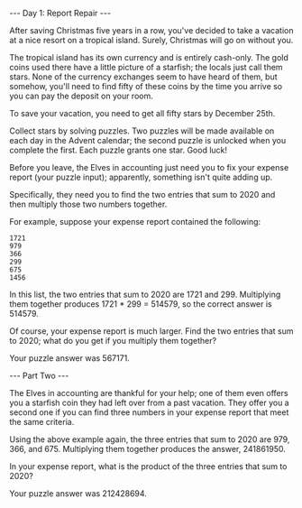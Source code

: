 --- Day 1: Report Repair ---

After saving Christmas five years in a row, you've decided to take a vacation at a nice resort on a tropical island. Surely, 
Christmas will go on without you.

The tropical island has its own currency and is entirely cash-only. The gold coins used there have a little picture of a starfish; 
the locals just call them stars. None of the currency exchanges seem to have heard of them, but somehow, you'll need to find fifty 
of these coins by the time you arrive so you can pay the deposit on your room.

To save your vacation, you need to get all fifty stars by December 25th.

Collect stars by solving puzzles. Two puzzles will be made available on each day in the Advent calendar; the second puzzle is 
unlocked when you complete the first. Each puzzle grants one star. Good luck!

Before you leave, the Elves in accounting just need you to fix your expense report (your puzzle input); apparently, something isn't 
quite adding up.

Specifically, they need you to find the two entries that sum to 2020 and then multiply those two numbers together.

For example, suppose your expense report contained the following:
```
1721
979
366
299
675
1456
```
In this list, the two entries that sum to 2020 are 1721 and 299. Multiplying them together produces 1721 * 299 = 514579, so the 
correct answer is 514579.

Of course, your expense report is much larger. Find the two entries that sum to 2020; what do you get if you multiply them together?

Your puzzle answer was 567171.

--- Part Two ---

The Elves in accounting are thankful for your help; one of them even offers you a starfish coin they had left over from a past 
vacation. They offer you a second one if you can find three numbers in your expense report that meet the same criteria.

Using the above example again, the three entries that sum to 2020 are 979, 366, and 675. Multiplying them together produces the 
answer, 241861950.

In your expense report, what is the product of the three entries that sum to 2020?

Your puzzle answer was 212428694.
